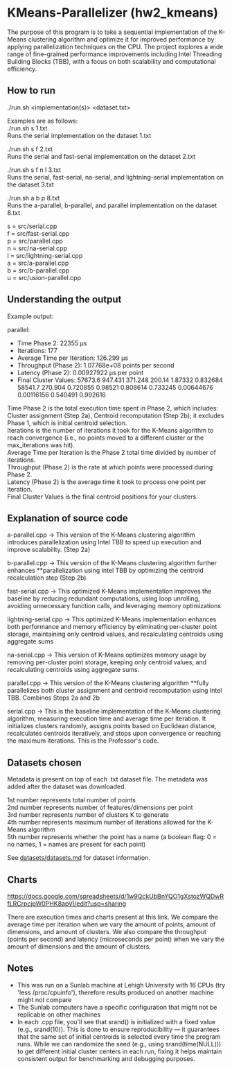 # KMeans-Parallelizer (hw2_kmeans)

The purpose of this program is to take a sequential implementation of the K-Means clustering algorithm and optimize it for improved performance by applying parallelization techniques on the CPU. The project explores a wide range of fine-grained performance improvements including Intel Threading Building Blocks (TBB), with a focus on both scalability and computational efficiency.

## How to run
./run.sh <implementation(s)> <dataset.txt>

Examples are as follows:  
./run.sh s 1.txt  
Runs the serial implementation on the dataset 1.txt  

./run.sh s f 2.txt   
Runs the serial and fast-serial implementation on the dataset 2.txt  

./run.sh s f n l 3.txt   
Runs the serial, fast-serial, na-serial, and lightning-serial implementation on the dataset 3.txt  

./run.sh a b p 8.txt  
Runs the a-parallel, b-parallel, and parallel implementation on the dataset 8.txt

s = src/serial.cpp  
f = src/fast-serial.cpp  
p = src/parallel.cpp  
n = src/na-serial.cpp  
l = src/lightning-serial.cpp  
a = src/a-parallel.cpp  
b = src/b-parallel.cpp  
u = src/usion-parallel.cpp

## Understanding the output
Example output:  

parallel:
  - Time Phase 2: 22355 µs
  - Iterations: 177
  - Average Time per Iteration: 126.299 µs
  - Throughput (Phase 2): 1.07768e+08 points per second
  - Latency (Phase 2): 0.00927922 µs per point
  - Final Cluster Values: 57673.6 947.431 371.248 200.14 1.87332 0.832684 58541.7 270.904 0.720855 0.98521 0.808614 0.733245 0.00644676 0.00116156 0.540491 0.992616 

Time Phase 2 is the total execution time spent in Phase 2, which includes: Cluster assignment (Step 2a), Centroid recomputation (Step 2b); it excludes Phase 1, which is initial centroid selection.  
Iterations is the number of iterations it took for the K-Means algorithm to reach convergence (i.e., no points moved to a different cluster or the max_iterations was hit).  
Average Time per Iteration is the Phase 2 total time divided by number of iterations.   
Throughput (Phase 2) is the rate at which points were processed during Phase 2.  
Latency (Phase 2) is the average time it took to process one point per iteration.  
Final Cluster Values is the final centroid positions for your clusters.  

## Explanation of source code
a-parallel.cpp -> This version of the K-Means clustering algorithm introduces parallelization using Intel TBB to speed up execution and improve scalability. (Step 2a)  

b-parallel.cpp -> This version of the K-Means clustering algorithm further enhances **parallelization using Intel TBB by optimizing the centroid recalculation step (Step 2b)

fast-serial.cpp -> This optimized K-Means implementation improves the baseline by reducing redundant computations, using loop unrolling, avoiding unnecessary function calls, and leveraging memory optimizations  

lightning-serial.cpp -> This optimized K-Means implementation enhances both performance and memory efficiency by eliminating per-cluster point storage, maintaining only centroid values, and recalculating centroids using aggregate sums

na-serial.cpp -> This version of K-Means optimizes memory usage by removing per-cluster point storage, keeping only centroid values, and recalculating centroids using aggregate sums.

parallel.cpp -> This version of the K-Means clustering algorithm **fully parallelizes both cluster assignment and centroid recomputation using Intel TBB.  Combines Steps 2a and 2b

serial.cpp -> This is the baseline implementation of the K-Means clustering algorithm, measuring execution time and average time per iteration. It initializes clusters randomly, assigns points based on Euclidean distance, recalculates centroids iteratively, and stops upon convergence or reaching the maximum iterations. This is the Professor's code.

## Datasets chosen
Metadata is present on top of each .txt dataset file. The metadata was added after the dataset was downloaded.  

1st number represents total number of points  
2nd number represents number of features/dimensions per point  
3rd number represents number of clusters K to generate  
4th number represents maximum number of iterations allowed for the K-Means algorithm  
5th number represents whether the point has a name (a boolean flag: 0 = no names, 1 = names are present for each point)  

See [datasets/datasets.md](datasets/datasets.md) for dataset information.

## Charts
https://docs.google.com/spreadsheets/d/1w9QckUbBnYQO1gXstozWQDwRfLRCrpcjpW0PHK8apVI/edit?usp=sharing

There are execution times and charts present at this link. We compare the average time per iteration when we vary the amount of points, amount of dimensions, and amount of clusters. We also compare the throughput (points per second) and latency (microseconds per point) when we vary the amount of dimensions and the amount of clusters.

## Notes
- This was run on a Sunlab machine at Lehigh University with 16 CPUs (try 'less /proc/cpuinfo'), therefore results produced on another machine might not compare
- The Sunlab computers have a specific configuration that might not be replicable on other machines
- In each .cpp file, you'll see that srand() is initialized with a fixed value (e.g., srand(10)). This is done to ensure reproducibility — it guarantees that the same set of initial centroids is selected every time the program runs. While we can randomize the seed (e.g., using srand(time(NULL))) to get different initial cluster centers in each run, fixing it helps maintain consistent output for benchmarking and debugging purposes.
